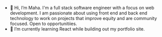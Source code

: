 - 👋 Hi, I’m Maha. I'm a full stack software engineer with a focus on web development. I am passionate about using front end and back end technology to work on projects that improve equity and are community focused. Open to opportunitiies. 
- 🌱 I’m currently learning React while building out my portfolio site. 

<!---
maha4peace/maha4peace is a ✨ special ✨ repository because its `README.md` (this file) appears on your GitHub profile.
You can click the Preview link to take a look at your changes.
--->
